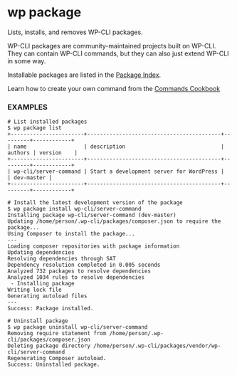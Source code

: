 # wp package

Lists, installs, and removes WP-CLI packages.

WP-CLI packages are community-maintained projects built on WP-CLI. They can contain WP-CLI commands, but they can also just extend WP-CLI in some way.

Installable packages are listed in the
[Package Index](http://wp-cli.org/package-index/).

Learn how to create your own command from the
[Commands Cookbook](http://wp-cli.org/docs/commands-cookbook/)

### EXAMPLES

    # List installed packages
    $ wp package list
    +-----------------------+------------------------------------------+---------+------------+
    | name                  | description                              | authors | version    |
    +-----------------------+------------------------------------------+---------+------------+
    | wp-cli/server-command | Start a development server for WordPress |         | dev-master |
    +-----------------------+------------------------------------------+---------+------------+

    # Install the latest development version of the package
    $ wp package install wp-cli/server-command
    Installing package wp-cli/server-command (dev-master)
    Updating /home/person/.wp-cli/packages/composer.json to require the package...
    Using Composer to install the package...
    ---
    Loading composer repositories with package information
    Updating dependencies
    Resolving dependencies through SAT
    Dependency resolution completed in 0.005 seconds
    Analyzed 732 packages to resolve dependencies
    Analyzed 1034 rules to resolve dependencies
     - Installing package
    Writing lock file
    Generating autoload files
    ---
    Success: Package installed.

    # Uninstall package
    $ wp package uninstall wp-cli/server-command
    Removing require statement from /home/person/.wp-cli/packages/composer.json
    Deleting package directory /home/person/.wp-cli/packages/vendor/wp-cli/server-command
    Regenerating Composer autoload.
    Success: Uninstalled package.


